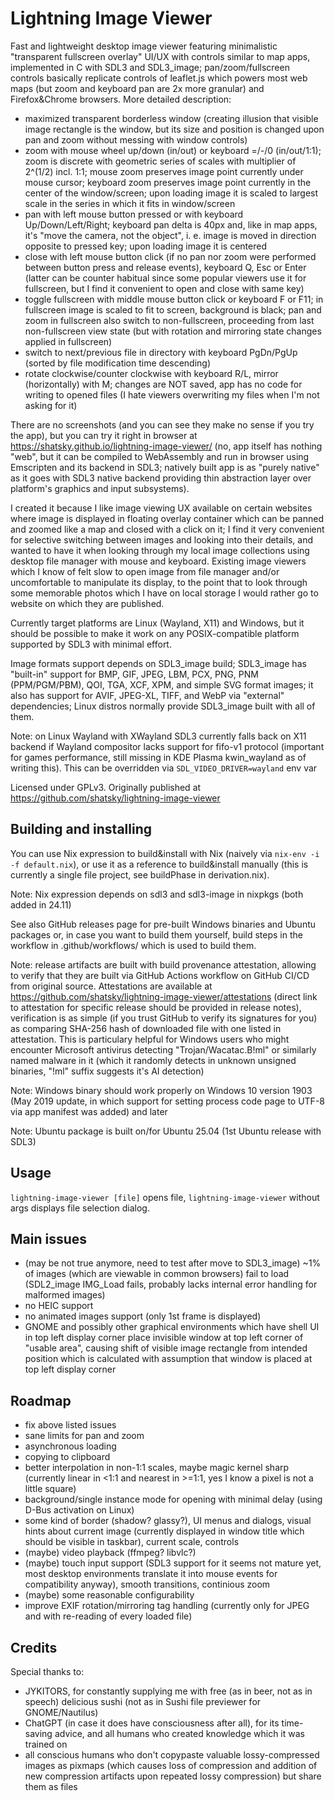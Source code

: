 # Lightning Image Viewer

Fast and lightweight desktop image viewer featuring minimalistic "transparent fullscreen overlay" UI/UX with controls similar to map apps, implemented in C with SDL3 and SDL3_image; pan/zoom/fullscreen controls basically replicate controls of leaflet.js which powers most web maps (but zoom and keyboard pan are 2x more granular) and Firefox&Chrome browsers. More detailed description:
- maximized transparent borderless window (creating illusion that visible image rectangle is the window, but its size and position is changed upon pan and zoom without messing with window controls)
- zoom with mouse wheel up/down (in/out) or keyboard =/-/0 (in/out/1:1); zoom is discrete with geometric series of scales with multiplier of 2^(1/2) incl. 1:1; mouse zoom preserves image point currently under mouse cursor; keyboard zoom preserves image point currently in the center of the window/screen; upon loading image it is scaled to largest scale in the series in which it fits in window/screen
- pan with left mouse button pressed or with keyboard Up/Down/Left/Right; keyboard pan delta is 40px and, like in map apps, it's "move the camera, not the object", i. e. image is moved in direction opposite to pressed key; upon loading image it is centered
- close with left mouse button click (if no pan nor zoom were performed between button press and release events), keyboard Q, Esc or Enter (latter can be counter habitual since some popular viewers use it for fullscreen, but I find it convenient to open and close with same key)
- toggle fullscreen with middle mouse button click or keyboard F or F11; in fullscreen image is scaled to fit to screen, background is black; pan and zoom in fullscreen also switch to non-fullscreen, proceeding from last non-fullscreen view state (but with rotation and mirroring state changes applied in fullscreen)
- switch to next/previous file in directory with keyboard PgDn/PgUp (sorted by file modification time descending)
- rotate clockwise/counter clockwise with keyboard R/L, mirror (horizontally) with M; changes are NOT saved, app has no code for writing to opened files (I hate viewers overwriting my files when I'm not asking for it)

There are no screenshots (and you can see they make no sense if you try the app), but you can try it right in browser at https://shatsky.github.io/lightning-image-viewer/ (no, app itself has nothing "web", but it can be compiled to WebAssembly and run in browser using Emscripten and its backend in SDL3; natively built app is as "purely native" as it goes with SDL3 native backend providing thin abstraction layer over platform's graphics and input subsystems).

I created it because I like image viewing UX available on certain websites where image is displayed in floating overlay container which can be panned and zoomed like a map and closed with a click on it; I find it very convenient for selective switching between images and looking into their details, and wanted to have it when looking through my local image collections using desktop file manager with mouse and keyboard. Existing image viewers which I know of felt slow to open image from file manager and/or uncomfortable to manipulate its display, to the point that to look through some memorable photos which I have on local storage I would rather go to website on which they are published.

Currently target platforms are Linux (Wayland, X11) and Windows, but it should be possible to make it work on any POSIX-compatible platform supported by SDL3 with minimal effort.

Image formats support depends on SDL3_image build; SDL3_image has "built-in" support for BMP, GIF, JPEG, LBM, PCX, PNG, PNM (PPM/PGM/PBM), QOI, TGA, XCF, XPM, and simple SVG format images; it also has support for AVIF, JPEG-XL, TIFF, and WebP via "external" dependencies; Linux distros normally provide SDL3_image built with all of them.

Note: on Linux Wayland with XWayland SDL3 currently falls back on X11 backend if Wayland compositor lacks support for fifo-v1 protocol (important for games performance, still missing in KDE Plasma kwin_wayland as of writing this). This can be overridden via `SDL_VIDEO_DRIVER=wayland` env var

Licensed under GPLv3. Originally published at https://github.com/shatsky/lightning-image-viewer

## Building and installing

You can use Nix expression to build&install with Nix (naively via `nix-env -i -f default.nix`), or use it as a reference to build&install manually (this is currently a single file project, see buildPhase in derivation.nix).

Note: Nix expression depends on sdl3 and sdl3-image in nixpkgs (both added in 24.11)

See also GitHub releases page for pre-built Windows binaries and Ubuntu packages or, in case you want to build them yourself, build steps in the workflow in .github/workflows/ which is used to build them.

Note: release artifacts are built with build provenance attestation, allowing to verify that they are built via GitHub Actions workflow on GitHub CI/CD from original source. Attestations are available at https://github.com/shatsky/lightning-image-viewer/attestations (direct link to attestation for specific release should be provided in release notes), verification is as simple (if you trust GitHub to verify its signatures for you) as comparing SHA-256 hash of downloaded file with one listed in attestation. This is particulary helpful for Windows users who might encounter Microsoft antivirus detecting "Trojan/Wacatac.B!ml" or similarly named malware in it (which it randomly detects in unknown unsigned binaries, "!ml" suffix suggests it's AI detection)

Note: Windows binary should work properly on Windows 10 version 1903 (May 2019 update, in which support for setting process code page to UTF-8 via app manifest was added) and later

Note: Ubuntu package is built on/for Ubuntu 25.04 (1st Ubuntu release with SDL3)

## Usage

`lightning-image-viewer [file]` opens file, `lightning-image-viewer` without args displays file selection dialog.

## Main issues

- (may be not true anymore, need to test after move to SDL3_image) ~1% of images (which are viewable in common browsers) fail to load (SDL2_image IMG_Load fails, probably lacks internal error handling for malformed images)
- no HEIC support
- no animated images support (only 1st frame is displayed)
- GNOME and possibly other graphical environments which have shell UI in top left display corner place invisible window at top left corner of "usable area", causing shift of visible image rectangle from intended position which is calculated with assumption that window is placed at top left display corner

## Roadmap

- fix above listed issues
- sane limits for pan and zoom
- asynchronous loading
- copying to clipboard
- better interpolation in non-1:1 scales, maybe magic kernel sharp (currently linear in <1:1 and nearest in >=1:1, yes I know a pixel is not a little square)
- background/single instance mode for opening with minimal delay (using D-Bus activation on Linux)
- some kind of border (shadow? glassy?), UI menus and dialogs, visual hints about current image (currently displayed in window title which should be visible in taskbar), current scale, controls
- (maybe) video playback (ffmpeg? libvlc?)
- (maybe) touch input support (SDL3 support for it seems not mature yet, most desktop environments translate it into mouse events for compatibility anyway), smooth transitions, continious zoom
- (maybe) some reasonable configurability
- improve EXIF rotation/mirroring tag handling (currently only for JPEG and with re-reading of every loaded file)

## Credits

Special thanks to:
- JYKITORS, for constantly supplying me with free (as in beer, not as in speech) delicious sushi (not as in Sushi file previewer for GNOME/Nautilus)
- ChatGPT (in case it does have consciousness after all), for its time-saving advice, and all humans who created knowledge which it was trained on
- all conscious humans who don't copypaste valuable lossy-compressed images as pixmaps (which causes loss of compression and addition of new compression artifacts upon repeated lossy compression) but share them as files
